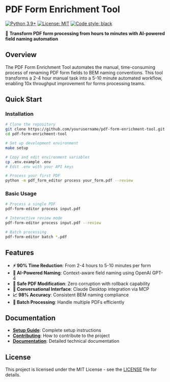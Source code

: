 # PDF Form Enrichment Tool

[![Python 3.9+](https://img.shields.io/badge/python-3.9+-blue.svg)](https://www.python.org/downloads/)
[![License: MIT](https://img.shields.io/badge/License-MIT-yellow.svg)](https://opensource.org/licenses/MIT)
[![Code style: black](https://img.shields.io/badge/code%20style-black-000000.svg)](https://github.com/psf/black)

🚀 **Transform PDF form processing from hours to minutes with AI-powered field naming automation**

## Overview

The PDF Form Enrichment Tool automates the manual, time-consuming process of renaming PDF form fields to BEM naming conventions. This tool transforms a 2-4 hour manual task into a 5-10 minute automated workflow, enabling 10x throughput improvement for forms processing teams.

## Quick Start

### Installation

```bash
# Clone the repository
git clone https://github.com/yourusername/pdf-form-enrichment-tool.git
cd pdf-form-enrichment-tool

# Set up development environment
make setup

# Copy and edit environment variables
cp .env.example .env
# Edit .env with your API keys

# Process your first PDF
python -m pdf_form_editor process your_form.pdf --review
```

### Basic Usage

```bash
# Process a single PDF
pdf-form-editor process input.pdf

# Interactive review mode
pdf-form-editor process input.pdf --review

# Batch processing
pdf-form-editor batch *.pdf
```

## Features

- **⚡ 90% Time Reduction**: From 2-4 hours to 5-10 minutes per form
- **🤖 AI-Powered Naming**: Context-aware field naming using OpenAI GPT-4
- **🔧 Safe PDF Modification**: Zero corruption with rollback capability
- **💬 Conversational Interface**: Claude Desktop integration via MCP
- **📈 98% Accuracy**: Consistent BEM naming compliance
- **🔄 Batch Processing**: Handle multiple PDFs efficiently

## Documentation

- **[Setup Guide](GITHUB_SETUP.md)**: Complete setup instructions
- **[Contributing](CONTRIBUTING.md)**: How to contribute to the project
- **[Documentation](docs/)**: Detailed technical documentation

## License

This project is licensed under the MIT License - see the [LICENSE](LICENSE) file for details.
